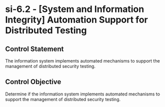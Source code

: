 # si-6.2 - \[System and Information Integrity\] Automation Support for Distributed Testing

## Control Statement

The information system implements automated mechanisms to support the management of distributed security testing.

## Control Objective

Determine if the information system implements automated mechanisms to support the management of distributed security testing.
